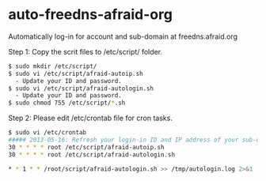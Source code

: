 # auto-freedns-afraid-org
Automatically log-in for account and sub-domain at freedns.afraid.org


Step 1:
Copy the scrit files to /etc/script/ folder.
```bash
$ sudo mkdir /etc/script/
$ sudo vi /etc/script/afraid-autoip.sh
  - Update your ID and password.
$ sudo vi /etc/script/afraid-autologin.sh
  - Update your ID and password.
$ sudo chmod 755 /etc/script/*.sh
```


Step 2: 
Please edit /etc/crontab file for cron tasks.
```bash
$ sudo vi /etc/crontab
##### 2013-05-16: Refresh your login-in ID and IP address of your sub-domain at freedns.afraid.org
30 * * * * root /etc/script/afraid-autoip.sh
30 * * * * root /etc/script/afraid-autologin.sh

* * 1 * * /root/script/afraid-autologin.sh >> /tmp/autologin.log 2>&1
```
